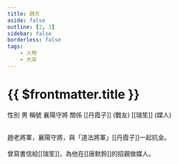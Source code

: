 ```yaml
---
title: 趙方
aside: false
outline: [2, 3]
sidebar: false
borderless: false
tags:
    - 人物
    - 大宋
---
```


# {{ $frontmatter.title }}

<ChTabs position="bottom">
	<ChTab title="趙方">
		<Ch src='/images/characters/soldier31/normal.png' position='right'/>
		<ChName nameZh='趙方' nameEn='Zhao Fang' position='right' />
		<ChTable>
			<ChTr>
				<ChTd isTitle=true>
					性別
				</ChTd>
				<ChTd>
					男
				</ChTd>
			</ChTr>
			<ChTr>
				<ChTd isTitle=true>
					稱號
				</ChTd>
				<ChTd>
					襄陽守將
				</ChTd>
			</ChTr>
			<ChTr>
				<ChTd isTitle=true position='center'>
					關係
				</ChTd>
			</ChTr>
			<ChTr>
				<ChTd position='center'>
					[[丹霞子]] (戰友)
				</ChTd>
			</ChTr>
			<ChTr>
				<ChTd position='center'>
					[[瑞笙]] (媒人)
				</ChTd>
			</ChTr>
		</ChTable>
	</ChTab>
</ChTabs>
<br><br>

趙老將軍，襄陽守將，與「道法將軍」[[丹霞子]]一起抗金。
<br><br>
曾寫書信給[[瑞笙]]，為他在[[唐默鈴]]的招親做媒人。